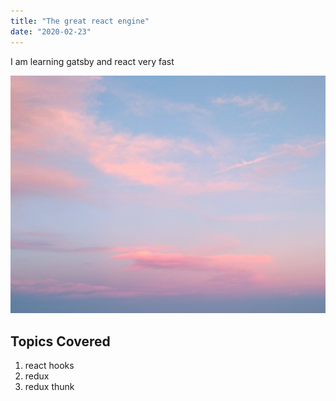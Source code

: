 ```yaml
---
title: "The great react engine"
date: "2020-02-23"
---
```


I am learning gatsby and react very fast

![Sky](./sky.jpeg)

## Topics Covered

1.  react hooks
2.  redux
3.  redux thunk

